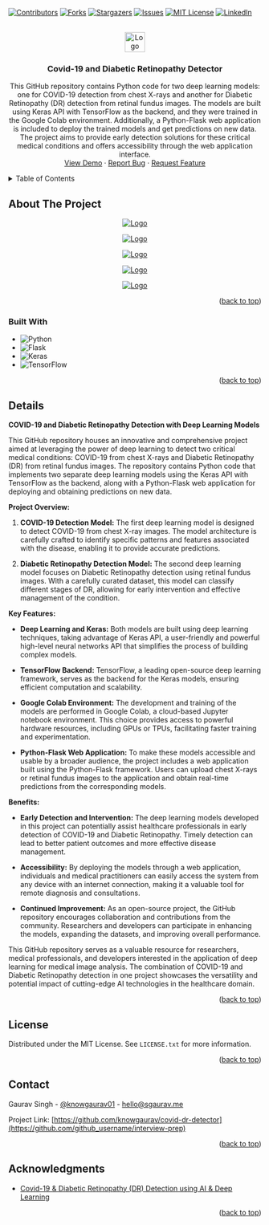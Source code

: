 <!-- Improved compatibility of back to top link: See: https://github.com/othneildrew/Best-README-Template/pull/73 -->
<a name="readme-top"></a>
<!--
*** Thanks for checking out the Best-README-Template. If you have a suggestion
*** that would make this better, please fork the repo and create a pull request
*** or simply open an issue with the tag "enhancement".
*** Don't forget to give the project a star!
*** Thanks again! Now go create something AMAZING! :D
-->



<!-- PROJECT SHIELDS -->
<!--
*** I'm using markdown "reference style" links for readability.
*** Reference links are enclosed in brackets [ ] instead of parentheses ( ).
*** See the bottom of this document for the declaration of the reference variables
*** for contributors-url, forks-url, etc. This is an optional, concise syntax you may use.
*** https://www.markdownguide.org/basic-syntax/#reference-style-links
-->
[![Contributors][contributors-shield]][contributors-url]
[![Forks][forks-shield]][forks-url]
[![Stargazers][stars-shield]][stars-url]
[![Issues][issues-shield]][issues-url]
[![MIT License][license-shield]][license-url]
[![LinkedIn][linkedin-shield]][linkedin-url]



<!-- PROJECT LOGO -->
<br />
<div align="center">
  <a href="https://github.com/knowgaurav/covid-dr-detector">
    <img src="images/logo.png" alt="Logo"  height="40">
  </a>

<h3 align="center">Covid-19 and Diabetic Retinopathy Detector</h3>

  <p align="center">
This GitHub repository contains Python code for two deep learning models: one for COVID-19 detection from chest X-rays and another for Diabetic Retinopathy (DR) detection from retinal fundus images. The models are built using Keras API with TensorFlow as the backend, and they were trained in the Google Colab environment. Additionally, a Python-Flask web application is included to deploy the trained models and get predictions on new data. The project aims to provide early detection solutions for these critical medical conditions and offers accessibility through the web application interface.
    <br />
    <a href="https://github.com/knowgaurav/covid-dr-detector">View Demo</a>
    ·
    <a href="https://github.com/knowgaurav/covid-dr-detector/issues">Report Bug</a>
    ·
    <a href="https://github.com/knowgaurav/covid-dr-detector/issues">Request Feature</a>
  </p>
</div>



<!-- TABLE OF CONTENTS -->
<details>
  <summary>Table of Contents</summary>
  <ol>
    <li>
      <a href="#about-the-project">About The Project</a>
      <ul>
        <li><a href="#built-with">Built With</a></li>
      </ul>
    </li>
    <li><a href="#usage">About</a></li>
    <li><a href="#license">License</a></li>
    <li><a href="#contact">Contact</a></li>
    <li><a href="#acknowledgments">Acknowledgments</a></li>
  </ol>
</details>



<!-- ABOUT THE PROJECT -->
## About The Project
<p align="center">
  <a href="https://github.com/knowgaurav/covid-dr-detector">
    <img src="images/project-main.jpg" alt="Logo" >
  </a>
</p>
<p align="center">
  <a href="https://github.com/knowgaurav/covid-dr-detector">
    <img src="images/project-covid-1.jpg" alt="Logo" >
  </a>
<p align="center">
  <a href="https://github.com/knowgaurav/covid-dr-detector">
    <img src="images/project-covid-2.jpg" alt="Logo" >
  </a>
</p>
<p align="center">
  <a href="https://github.com/knowgaurav/covid-dr-detector">
    <img src="images/project-dr-1.jpg" alt="Logo" >
  </a>
</p>
<p align="center">
  <a href="https://github.com/knowgaurav/covid-dr-detector">
    <img src="images/project-dr-2.jpg" alt="Logo" >
  </a>
</p>


<p align="right">(<a href="#readme-top">back to top</a>)</p>



### Built With

* ![Python](https://img.shields.io/badge/python-3670A0?style=for-the-badge&logo=python&logoColor=ffdd54)
* ![Flask](https://img.shields.io/badge/flask-%23000.svg?style=for-the-badge&logo=flask&logoColor=white)
* ![Keras](https://img.shields.io/badge/Keras-%23D00000.svg?style=for-the-badge&logo=Keras&logoColor=white)
* ![TensorFlow](https://img.shields.io/badge/TensorFlow-%23FF6F00.svg?style=for-the-badge&logo=TensorFlow&logoColor=white)

<p align="right">(<a href="#readme-top">back to top</a>)</p>



<!-- GETTING STARTED -->
## Details

**COVID-19 and Diabetic Retinopathy Detection with Deep Learning Models**

This GitHub repository houses an innovative and comprehensive project aimed at leveraging the power of deep learning to detect two critical medical conditions: COVID-19 from chest X-rays and Diabetic Retinopathy (DR) from retinal fundus images. The repository contains Python code that implements two separate deep learning models using the Keras API with TensorFlow as the backend, along with a Python-Flask web application for deploying and obtaining predictions on new data.

**Project Overview:**

1. **COVID-19 Detection Model:** The first deep learning model is designed to detect COVID-19 from chest X-ray images. The model architecture is carefully crafted to identify specific patterns and features associated with the disease, enabling it to provide accurate predictions.

2. **Diabetic Retinopathy Detection Model:** The second deep learning model focuses on Diabetic Retinopathy detection using retinal fundus images. With a carefully curated dataset, this model can classify different stages of DR, allowing for early intervention and effective management of the condition.

**Key Features:**

- **Deep Learning and Keras:** Both models are built using deep learning techniques, taking advantage of Keras API, a user-friendly and powerful high-level neural networks API that simplifies the process of building complex models.

- **TensorFlow Backend:** TensorFlow, a leading open-source deep learning framework, serves as the backend for the Keras models, ensuring efficient computation and scalability.

- **Google Colab Environment:** The development and training of the models are performed in Google Colab, a cloud-based Jupyter notebook environment. This choice provides access to powerful hardware resources, including GPUs or TPUs, facilitating faster training and experimentation.

- **Python-Flask Web Application:** To make these models accessible and usable by a broader audience, the project includes a web application built using the Python-Flask framework. Users can upload chest X-rays or retinal fundus images to the application and obtain real-time predictions from the corresponding models.

**Benefits:**

- **Early Detection and Intervention:** The deep learning models developed in this project can potentially assist healthcare professionals in early detection of COVID-19 and Diabetic Retinopathy. Timely detection can lead to better patient outcomes and more effective disease management.

- **Accessibility:** By deploying the models through a web application, individuals and medical practitioners can easily access the system from any device with an internet connection, making it a valuable tool for remote diagnosis and consultations.

- **Continued Improvement:** As an open-source project, the GitHub repository encourages collaboration and contributions from the community. Researchers and developers can participate in enhancing the models, expanding the datasets, and improving overall performance.

This GitHub repository serves as a valuable resource for researchers, medical professionals, and developers interested in the application of deep learning for medical image analysis. The combination of COVID-19 and Diabetic Retinopathy detection in one project showcases the versatility and potential impact of cutting-edge AI technologies in the healthcare domain.

<p align="right">(<a href="#readme-top">back to top</a>)</p>





<!-- LICENSE -->
## License

Distributed under the MIT License. See `LICENSE.txt` for more information.

<p align="right">(<a href="#readme-top">back to top</a>)</p>



<!-- CONTACT -->
## Contact

Gaurav Singh - [@knowgaurav01](https://twitter.com/knowgaurav01) - hello@sgaurav.me

Project Link: [https://github.com/knowgaurav/covid-dr-detector](https://github.com/github_username/interview-prep)

<p align="right">(<a href="#readme-top">back to top</a>)</p>



<!-- ACKNOWLEDGMENTS -->
## Acknowledgments

* [Covid-19 & Diabetic Retinopathy (DR) Detection using AI & Deep Learning
](https://ieeexplore.ieee.org/document/9990336)

<p align="right">(<a href="#readme-top">back to top</a>)</p>



<!-- MARKDOWN LINKS & IMAGES -->
<!-- https://www.markdownguide.org/basic-syntax/#reference-style-links -->
[contributors-shield]: https://img.shields.io/github/contributors/knowgaurav/covid-dr-detector.svg?style=for-the-badge
[contributors-url]: https://github.com/knowgaurav/covid-dr-detector/graphs/contributors
[forks-shield]: https://img.shields.io/github/forks/knowgaurav/covid-dr-detector.svg?style=for-the-badge
[forks-url]: https://github.com/knowgaurav/covid-dr-detector/network/members
[stars-shield]: https://img.shields.io/github/stars/knowgaurav/covid-dr-detector.svg?style=for-the-badge
[stars-url]: https://github.com/knowgaurav/covid-dr-detector/stargazers
[issues-shield]: https://img.shields.io/github/issues/knowgaurav/covid-dr-detector.svg?style=for-the-badge
[issues-url]: https://github.com/knowgaurav/covid-dr-detector/issues
[license-shield]: https://img.shields.io/github/license/knowgaurav/covid-dr-detector.svg?style=for-the-badge
[license-url]: https://github.com/knowgaurav/covid-dr-detector/blob/master/LICENSE.txt
[linkedin-shield]: https://img.shields.io/badge/-LinkedIn-black.svg?style=for-the-badge&logo=linkedin&colorB=555
[linkedin-url]: https://in.linkedin.com/in/knowgaurav
[product-screenshot]: images/screenshot.png
[Next.js]: https://img.shields.io/badge/next.js-000000?style=for-the-badge&logo=nextdotjs&logoColor=white
[Next-url]: https://nextjs.org/
[React.js]: https://img.shields.io/badge/React-20232A?style=for-the-badge&logo=react&logoColor=61DAFB
[React-url]: https://reactjs.org/
[Vue.js]: https://img.shields.io/badge/Vue.js-35495E?style=for-the-badge&logo=vuedotjs&logoColor=4FC08D
[Vue-url]: https://vuejs.org/
[Angular.io]: https://img.shields.io/badge/Angular-DD0031?style=for-the-badge&logo=angular&logoColor=white
[Angular-url]: https://angular.io/
[Svelte.dev]: https://img.shields.io/badge/Svelte-4A4A55?style=for-the-badge&logo=svelte&logoColor=FF3E00
[Svelte-url]: https://svelte.dev/
[Laravel.com]: https://img.shields.io/badge/Laravel-FF2D20?style=for-the-badge&logo=laravel&logoColor=white
[Laravel-url]: https://laravel.com
[Bootstrap.com]: https://img.shields.io/badge/Bootstrap-563D7C?style=for-the-badge&logo=bootstrap&logoColor=white
[Bootstrap-url]: https://getbootstrap.com
[JQuery.com]: https://img.shields.io/badge/jQuery-0769AD?style=for-the-badge&logo=jquery&logoColor=white
[JQuery-url]: https://jquery.com 
[C++]: https://img.shields.io/badge/c++-%2300599C.svg?style=for-the-badge&logo=c%2B%2B&logoColor=white
[C++-url]: https://isocpp.org/
[Codeforces]: https://img.shields.io/badge/Codeforces-445f9d?style=for-the-badge&logo=Codeforces&logoColor=white
[Codeforces-url]: https://codeforces.com/
[LeetCode]: https://img.shields.io/badge/LeetCode-000000?style=for-the-badge&logo=LeetCode&logoColor=#d16c06
[LeetCode-url]: https://leetcode.com